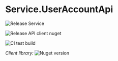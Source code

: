 # Service.UserAccountApi

![Release Service](https://github.com/MyJetWallet/Service.UserAccountApi/workflows/Release%20Service/badge.svg)

![Release API client nuget](https://github.com/MyJetWallet/Service.UserAccountApi/workflows/Release%20API%20client%20nuget/badge.svg)

![CI test build](https://github.com/MyJetWallet/Service.UserAccountApi/workflows/CI%20test%20build/badge.svg)

*Client library:* ![Nuget version](https://img.shields.io/nuget/v/MyJetWallet.Service.UserAccountApi.Client?label=MyJetWallet.Service.UserAccountApi.Client&style=social)

